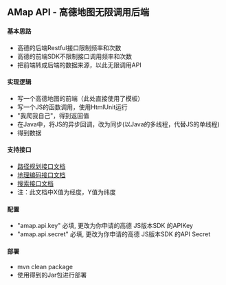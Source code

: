 ## AMap API - 高德地图无限调用后端

#### 基本思路
- 高德的后端Restful接口限制频率和次数
- 高德的前端SDK不限制接口调用频率和次数
- 把前端转成后端的数据来源，以此无限调用API

#### 实现逻辑
- 写一个高德地图的前端（此处直接使用了模板）
- 写一个JS的函数调用，使用HtmlUnit运行
- "我爬我自己"，得到返回值
- 在Java中，将JS的异步回调，改为同步(以Java的多线程，代替JS的单线程)
- 得到数据

#### 支持接口
- [路径规划接口文档](doc/Route-API.md)
- [地理编码接口文档](doc/Geocode-API.md)
- [搜索接口文档](doc/Search-API.md)
- 注：此文档中X值为经度，Y值为纬度

#### 配置
-  "amap.api.key" 必填, 更改为你申请的高德 JS版本SDK 的APIKey  
-  "amap.api.secret" 必填, 更改为你申请的高德 JS版本SDK 的API Secret

#### 部署
- mvn clean package
- 使用得到的Jar包进行部署
